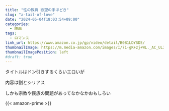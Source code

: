 ```yaml
---
title: "性の教典 欲望の手ほどき"
slug: "a-tail-of-love"
date: "2024-05-04T18:03:54+09:00"
categories:
  - 映画
tags:
  - ロマンス
link_url: https://www.amazon.co.jp/gp/video/detail/B0B1LDYSDS/
thumbnailImage: https://m.media-amazon.com/images/I/71-gK+zj+WL._AC_UL320_.jpg
thumbnailImagePosition: left
#draft: true
---
```

タイトルはドン引きするくらいエロいが
<!--more-->
内容は割とシリアス

しかも宗教や民族の問題があってなかなかおもしろい

{{< amazon-prime >}}
